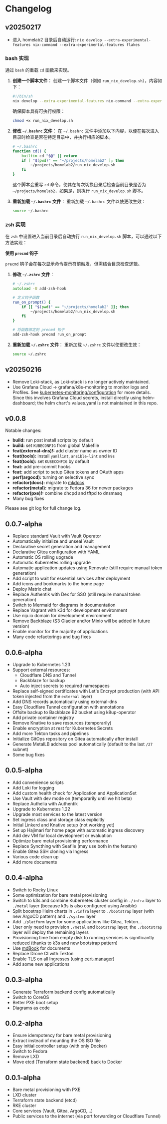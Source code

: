 # Changelog

## v20250217

- 进入 homelab2 目录后自动运行: `nix develop --extra-experimental-features nix-command --extra-experimental-features flakes`

### bash 实现

通过 `bash` 的重载 `cd` 函数来实现。

1. **创建一个脚本文件**：
   创建一个脚本文件（例如 `run_nix_develop.sh`），内容如下：

   ```sh
   #!/bin/sh
   nix develop --extra-experimental-features nix-command --extra-experimental-features flakes
   ```

   确保脚本具有可执行权限：

   ```bash
   chmod +x run_nix_develop.sh
   ```

2. **修改 `~/.bashrc` 文件**：
   在 `~/.bashrc` 文件中添加以下内容，以便在每次进入目录时检查是否在特定目录中，并执行相应的脚本。

   ```sh
   # ~/.bashrc
   function cd() {
       builtin cd "$@" || return
       if [ "$(pwd)" == "~/projects/homelab2" ]; then
           ~/projects/homelab2/run_nix_develop.sh
       fi
   }
   ```

   这个脚本会重写 `cd` 命令，使其在每次切换目录后检查当前目录是否为 `~/projects/homelab2`，如果是，则执行 `run_nix_develop.sh` 脚本。

3. **重新加载 `~/.bashrc` 文件**：
   重新加载 `~/.bashrc` 文件以使更改生效：

   ```bash
   source ~/.bashrc
   ```

### zsh 实现

在 `zsh` 中设置进入当前目录后自动执行 `run_nix_develop.sh` 脚本，可以通过以下方法实现：

**使用 `precmd` 钩子**

`precmd` 钩子会在每次显示命令提示符前触发，但需结合目录检查逻辑。

1. **修改 `~/.zshrc` 文件**：

   ```zsh
   # ~/.zshrc
   autoload -U add-zsh-hook

   # 定义钩子函数
   run_on_prompt() {
       if [[ "$(pwd)" == "~/projects/homelab2" ]]; then
           ~/projects/homelab2/run_nix_develop.sh
       fi
   }

   # 将函数绑定到 precmd 钩子
   add-zsh-hook precmd run_on_prompt
   ```

2. **重新加载 `~/.zshrc` 文件**：
   重新加载 `~/.zshrc` 文件以使更改生效：

   ```bash
   source ~/.zshrc
   ```

## v20250216

- Remove Loki-stack, as Loki-stack is no longer actively maintained.
- Use Grafana Cloud -> grafana/k8s-monitoring to monitor logs and Profiles. See [kubernetes-monitoring/configuration](https://grafana.com/docs/grafana-cloud/monitor-infrastructure/kubernetes-monitoring/configuration/) for more details. Since this involves Grafana Cloud secrets, install directly using helm-dashboard; the helm chart's values.yaml is not maintained in this repo.

## v0.0.8

Notable changes:

- **build:** run post install scripts by default
- **build:** set `KUBECONFIG` from global Makefile
- **feat(external-dns)!:** add cluster name as owner ID
- **feat(tools):** install `yamllint`, `ansible-lint` and `k9s`
- **feat(tools):** set `KUBECONFIG` by default
- **feat:** add pre-commit hooks
- **feat:** add script to setup Gitea tokens and OAuth apps
- **perf(argocd):** turning on selective sync
- **refactor(docs):** migrate to [mkdocs](https://squidfunk.github.io/mkdocs-material)
- **refactor(metal):** migrate to Fedora 36 for newer packages
- **refactor(pxe)!:** combine dhcpd and tftpd to dnsmasq
- Many bug fixes

Please see git log for full change log.

## 0.0.7-alpha

- Replace standard Vault with Vault Operator
- Automatically initialize and unseal Vault
- Declarative secret generation and management
- Declarative Gitea configuration with YAML
- Automatic OS rolling upgrade
- Automatic Kubernetes rolling upgrade
- Automatic application updates using Renovate (still require manual token generation)
- Add script to wait for essential services after deployment
- Add icons and bookmarks to the home page
- Deploy Matrix chat
- Replace Authentik with Dex for SSO (still require manual token generation)
- Switch to Mermaid for diagrams in documentation
- Replace Vagrant with k3d for development environment
- Use nip.io domain for development environment
- Remove Backblaze (S3 Glacier and/or Minio will be added in future version)
- Enable monitor for the majority of applications
- Many code refactorings and bug fixes

## 0.0.6-alpha

- Upgrade to Kubernetes 1.23
- Support external resources:
    - Cloudflare DNS and Tunnel
    - Backblaze for backup
    - Auto inject secrets to required namespaces
- Replace self-signed certificates with Let's Encrypt production (with API token injected from the `external` layer)
- Add DNS records automatically using external-dns
- Easy Cloudflare Tunnel configuration with annotations
- Offsite backup to Backblaze B2 bucket using k8up-operator
- Add private container registry
- Remove Knative to save resources (temporarily)
- Enable encryption at rest for Kubernetes Secrets
- Add more Tekton tasks and pipelines
- Initialize GitOps repository on Gitea automatically after install
- Generate MetalLB address pool automatically (default to the last `/27` subnet)
- Some bug fixes

## 0.0.5-alpha

- Add convenience scripts
- Add Loki for logging
- Add custom health check for Application and ApplicationSet
- Use Vault with dev mode on (temporarily until we hit beta)
- Replace Authelia with Authentik
- Upgrade to Kubernetes 1.22
- Upgrade most services to the latest version
- Set ingress class and storage class explicitly
- Initial Linkerd and Knative setup (not working yet)
- Set up Hajimari for home page with automatic ingress discovery
- Add dev VM for local development or evaluation
- Optimize bare metal provisioning performance
- Replace Syncthing with Seafile (may use both in the feature)
- Enable Gitea SSH cloning via Ingress
- Various code clean up
- Add more documents

## 0.0.4-alpha

- Switch to Rocky Linux
- Some optimization for bare metal provisioning
- Switch to k3s and combine Kubernetes cluster config in `./infra` layer to `./metal` layer (because k3s is also configured using Ansible)
- Split boostrap Helm charts in `./infra` layer to `./bootstrap` layer (with new ArgoCD pattern) and `./system` layer
- Add `./platform` layer for some applications like Gitea, Tekton...
- User only need to provision `./metal` and `bootstrap` layer, the `./bootstrap` layer will deploy the remaining layers
- Provisioning time from empty disk to running services is significantly reduced (thanks to k3s and new bootstrap pattern)
- Use [mdBook](https://rust-lang.github.io/mdBook/) for documents
- Replace Drone CI with Tekton
- Enable TLS on all Ingresses (using [cert-manager](https://cert-manager.io))
- Add some new applications

## 0.0.3-alpha

- Generate Terraform backend config automatically
- Switch to CoreOS
- Better PXE boot setup
- Diagrams as code

## 0.0.2-alpha

- Ensure idempotency for bare metal provisioning
- Extract instead of mounting the OS ISO file
- Easy initial controller setup (with only Docker)
- Switch to Fedora
- Remove LXD
- Move etcd (Terraform state backend) back to Docker

## 0.0.1-alpha

- Bare metal provisioning with PXE
- LXD cluster
- Terraform state backend (etcd)
- RKE cluster
- Core services (Vault, Gitea, ArgoCD,...)
- Public services to the internet (via port forwarding or Cloudflare Tunnel)
